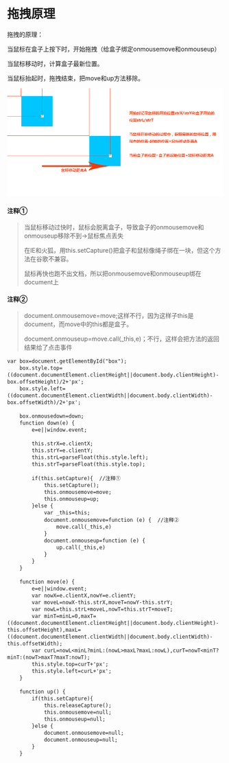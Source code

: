 # 拖拽原理

拖拽的原理：

当鼠标在盒子上按下时，开始拖拽（给盒子绑定onmousemove和onmouseup）

当鼠标移动时，计算盒子最新位置。

当鼠标抬起时，拖拽结束，把move和up方法移除。

![拖拽原理](images/拖拽原理.jpg)

#### 注释①

> 当鼠标移动过快时，鼠标会脱离盒子，导致盒子的onmousemove和onmouseup移除不到->鼠标焦点丢失
>
> 在IE和火狐，用this.setCapture()把盒子和鼠标像绳子绑在一块，但这个方法在谷歌不兼容。
>
> 鼠标再快也跑不出文档，所以把onmousemove和onmouseup绑在document上

#### 注释②

> document.onmousemove=move;这样不行，因为这样子this是document，而move中的this都是盒子。
>
>  document.onmouseup=move.call(_this,e)；不行，这样会把方法的返回结果给了点击事件



```
var box=document.getElementById("box");
    box.style.top=((document.documentElement.clientHeight||document.body.clientHeight)-box.offsetHeight)/2+'px';
    box.style.left=((document.documentElement.clientWidth||document.body.clientWidth)-box.offsetWidth)/2+'px';

    box.onmousedown=down;
    function down(e) {
        e=e||window.event;

        this.strX=e.clientX;
        this.strY=e.clientY;
        this.strL=parseFloat(this.style.left);
        this.strT=parseFloat(this.style.top);

        if(this.setCapture){  //注释①
            this.setCapture();
            this.onmousemove=move;
            this.onmouseup=up;
        }else {
            var _this=this;
            document.onmousemove=function (e) {  //注释②
                move.call(_this,e)
            }
            document.onmouseup=function (e) {
                up.call(_this,e)
            }
        }
    }
    
    function move(e) {
        e=e||window.event;
        var nowX=e.clientX,nowY=e.clientY;
        var moveL=nowX-this.strX,moveT=nowY-this.strY;
        var nowL=this.strL+moveL,nowT=this.strT+moveT;
        var minT=minL=0,maxT=((document.documentElement.clientHeight||document.body.clientHeight)-this.offsetHeight),maxL=((document.documentElement.clientWidth||document.body.clientWidth)-this.offsetWidth);
        var curL=nowL<minL?minL:(nowL>maxL?maxL:nowL),curT=nowT<minT?minT:(nowT>maxT?maxT:nowT);
        this.style.top=curT+'px';
        this.style.left=curL+'px';
    }
    
    function up() {
        if(this.setCapture){
            this.releaseCapture();
            this.onmousemove=null;
            this.onmouseup=null;
        }else {
            document.onmousemove=null;
            document.onmouseup=null;
        }
    }
```